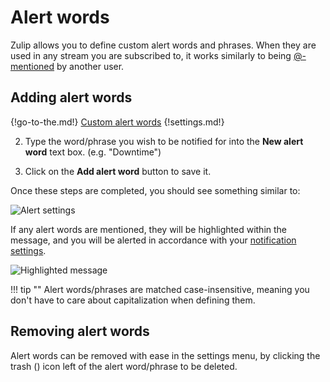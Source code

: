 # Alert words

Zulip allows you to define custom alert words and phrases. When they are used
in any stream you are subscribed to, it works similarly to being
[@-mentioned](/help/at-mention-a-team-member) by another user.

## Adding alert words

{!go-to-the.md!} [Custom alert words](/#settings/custom-alert-words)
{!settings.md!}

2. Type the word/phrase you wish to be notified for into the **New alert word**
text box. (e.g. "Downtime")

3. Click on the **Add alert word** button to save it.

Once these steps are completed, you should see something similar to:

![Alert settings](/static/images/help/settings-custom-alerts-sample.png)

If any alert words are mentioned, they will be highlighted within the message,
and you will be alerted in accordance with your [notification settings](/#settings/notifications).

![Highlighted message](/static/images/help/alert-words-message-example.png)

!!! tip ""
    Alert words/phrases are matched case-insensitive, meaning you don't have to
    care about capitalization when defining them.

## Removing alert words

Alert words can be removed with ease in the settings menu, by clicking the trash
(<i class="icon-vector-trash"></i>) icon left of the alert word/phrase to be
deleted.
